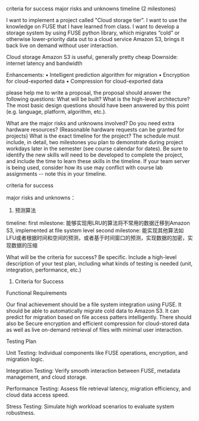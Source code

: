 criteria for success
major risks and unknowns
timeline (2 milestones)




I want to implement a project called "Cloud storage tier". I want to use the knowledge on FUSE that I have learned from class.
I want to develop a storage system by using FUSE python library, which migrates “cold” or otherwise lower-priority data out to a cloud service Amazon S3, brings it back live on demand without user interaction.


Cloud storage Amazon S3 is useful, generally pretty cheap 
Downside: internet latency and bandwidth

Enhancements:
• Intelligent prediction algorithm for migration
• Encryption for cloud-exported data
• Compression for cloud-exported data 

please help me to write a proposal, the proposal should answer the following questions:
What will be built? What is the high-level architecture? The most basic design questions should have been answered by this point (e.g. language, platform, algorithm, etc.).





What are the major risks and unknowns involved?
Do you need extra hardware resources? (Reasonable hardware requests can be granted for projects)
What is the exact timeline for the project?
The schedule must include, in detail, two milestones you plan to demonstrate during project workdays later in the semester (see course calendar for dates).
Be sure to identify the new skills will need to be developed to complete the project, and include the time to learn these skills in the timeline.
If your team server is being used, consider how its use may conflict with course lab assignments -- note this in your timeline.




criteria for success


major risks and unknowns：
1. 预测算法

timeline:
first milestone: 能够实现用LRU的算法将不常用的数据迁移到Amazon S3, implemented at file system level
second milestone: 能实现其他算法如LFU或者根据时间和空间的预测，或者基于时间窗口的预测，实现数据的加密，实现数据的压缩



What will be the criteria for success? Be specific. Include a high-level description of your test plan, including what kinds of testing is needed (unit, integration, performance, etc.)





1. Criteria for Success

Functional Requirements

Our final achievement should be a file system integration using FUSE. It should be able to automatically migrate cold data to Amazon S3. It can predict for migration based on file access patters intelligently. There should also be Secure encryption and efficient compression for cloud-stored data as well as live on-demand retrieval of files with minimal user interaction.



Testing Plan

Unit Testing: Individual components like FUSE operations, encryption, and migration logic.

Integration Testing: Verify smooth interaction between FUSE, metadata management, and cloud storage.

Performance Testing: Assess file retrieval latency, migration efficiency, and cloud data access speed.

Stress Testing: Simulate high workload scenarios to evaluate system robustness.